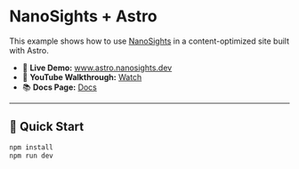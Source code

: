 # NanoSights + Astro

This example shows how to use [NanoSights](https://www.nanosights.dev) in a content-optimized site built with Astro.

- 🔗 **Live Demo:** www.astro.nanosights.dev  
- 🎥 **YouTube Walkthrough:** [Watch](https://www.youtube.com/watch?v=ykyXX1HkMXU)
- 📚 **Docs Page:** [Docs](https://www.nanosights.dev/docs)

---

## 📄 Quick Start

```bash
npm install
npm run dev
